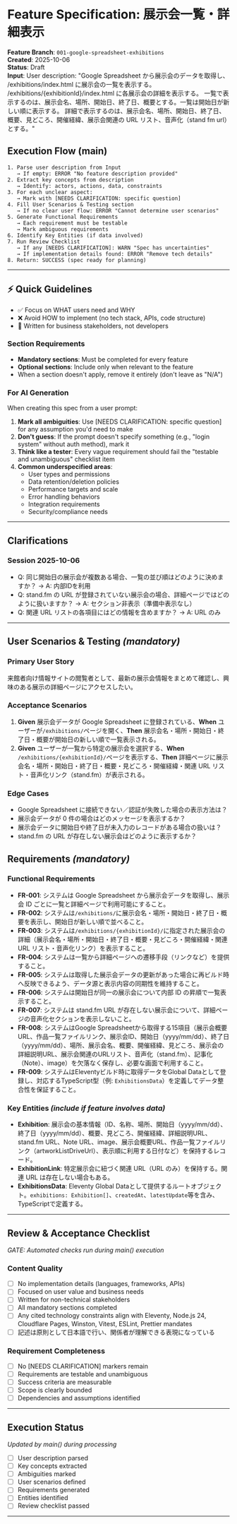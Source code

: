 # Feature Specification: 展示会一覧・詳細表示

**Feature Branch**: `001-google-spreadsheet-exhibitions`  
**Created**: 2025-10-06  
**Status**: Draft  
**Input**: User description: "Google Spreadsheet から展示会のデータを取得し、 /exhibitions/index.html に展示会の一覧を表示する。 /exhibitions/{exhibitionId}/index.html に各展示会の詳細を表示する。 一覧で表示するのは、展示会名、場所、開始日、終了日、概要とする。一覧は開始日が新しい順に表示する。 詳細で表示するのは、展示会名、場所、開始日、終了日、概要、見どころ、開催経緯、展示会関連の URL リスト、音声化（stand fm url）とする。"

## Execution Flow (main)

```
1. Parse user description from Input
   → If empty: ERROR "No feature description provided"
2. Extract key concepts from description
   → Identify: actors, actions, data, constraints
3. For each unclear aspect:
   → Mark with [NEEDS CLARIFICATION: specific question]
4. Fill User Scenarios & Testing section
   → If no clear user flow: ERROR "Cannot determine user scenarios"
5. Generate Functional Requirements
   → Each requirement must be testable
   → Mark ambiguous requirements
6. Identify Key Entities (if data involved)
7. Run Review Checklist
   → If any [NEEDS CLARIFICATION]: WARN "Spec has uncertainties"
   → If implementation details found: ERROR "Remove tech details"
8. Return: SUCCESS (spec ready for planning)
```

---

## ⚡ Quick Guidelines

- ✅ Focus on WHAT users need and WHY
- ❌ Avoid HOW to implement (no tech stack, APIs, code structure)
- 👥 Written for business stakeholders, not developers

### Section Requirements

- **Mandatory sections**: Must be completed for every feature
- **Optional sections**: Include only when relevant to the feature
- When a section doesn't apply, remove it entirely (don't leave as "N/A")

### For AI Generation

When creating this spec from a user prompt:

1. **Mark all ambiguities**: Use [NEEDS CLARIFICATION: specific question] for any assumption you'd need to make
2. **Don't guess**: If the prompt doesn't specify something (e.g., "login system" without auth method), mark it
3. **Think like a tester**: Every vague requirement should fail the "testable and unambiguous" checklist item
4. **Common underspecified areas**:
   - User types and permissions
   - Data retention/deletion policies
   - Performance targets and scale
   - Error handling behaviors
   - Integration requirements
   - Security/compliance needs

---

## Clarifications

### Session 2025-10-06

- Q: 同じ開始日の展示会が複数ある場合、一覧の並び順はどのように決めますか？ → A: 内部IDを利用
- Q: stand.fm の URL が登録されていない展示会の場合、詳細ページではどのように扱いますか？ → A: セクション非表示（準備中表示なし）
- Q: 関連 URL リストの各項目にはどの情報を含めますか？ → A: URL のみ

---

## User Scenarios & Testing _(mandatory)_

### Primary User Story

来館者向け情報サイトの閲覧者として、最新の展示会情報をまとめて確認し、興味のある展示の詳細ページにアクセスしたい。

### Acceptance Scenarios

1. **Given** 展示会データが Google Spreadsheet に登録されている、**When** ユーザーが`/exhibitions/`ページを開く、**Then** 展示会名・場所・開始日・終了日・概要が開始日の新しい順で一覧表示される。
2. **Given** ユーザーが一覧から特定の展示会を選択する、**When** `/exhibitions/{exhibitionId}/`ページを表示する、**Then** 詳細ページに展示会名・場所・開始日・終了日・概要・見どころ・開催経緯・関連 URL リスト・音声化リンク（stand.fm）が表示される。

### Edge Cases

- Google Spreadsheet に接続できない／認証が失敗した場合の表示方法は？
- 展示会データが 0 件の場合はどのメッセージを表示するか？
- 展示会データに開始日や終了日が未入力のレコードがある場合の扱いは？
- stand.fm の URL が存在しない展示会はどのように表示するか？

## Requirements _(mandatory)_

### Functional Requirements

- **FR-001**: システムは Google Spreadsheet から展示会データを取得し、展示会 ID ごとに一覧と詳細ページで利用可能にすること。
- **FR-002**: システムは`/exhibitions/`に展示会名・場所・開始日・終了日・概要を表示し、開始日が新しい順で並べること。
- **FR-003**: システムは`/exhibitions/{exhibitionId}/`に指定された展示会の詳細（展示会名・場所・開始日・終了日・概要・見どころ・開催経緯・関連 URL リスト・音声化リンク）を表示すること。
- **FR-004**: システムは一覧から詳細ページへの遷移手段（リンクなど）を提供すること。
- **FR-005**: システムは取得した展示会データの更新があった場合に再ビルド時へ反映できるよう、データ源と表示内容の同期性を維持すること。
- **FR-006**: システムは開始日が同一の展示会について内部 ID の昇順で一覧表示すること。
- **FR-007**: システムは stand.fm URL が存在しない展示会について、詳細ページの音声化セクションを表示しないこと。
- **FR-008**: システムはGoogle Spreadsheetから取得する15項目（展示会概要URL、作品一覧ファイルリンク、展示会ID、開始日（yyyy/mm/dd）、終了日（yyyy/mm/dd）、場所、展示会名、概要、開催経緯、見どころ、展示会の詳細説明URL、展示会関連のURLリスト、音声化（stand.fm）、記事化（Note）、image）を欠落なく保存し、必要な画面で利用すること。
- **FR-009**: システムはEleventyビルド時に取得データをGlobal Dataとして登録し、対応するTypeScript型（例: `ExhibitionsData`）を定義してデータ整合性を保証すること。

### Key Entities _(include if feature involves data)_

- **Exhibition**: 展示会の基本情報（ID、名称、場所、開始日（yyyy/mm/dd）、終了日（yyyy/mm/dd）、概要、見どころ、開催経緯、詳細説明URL、stand.fm URL、Note URL、image、展示会概要URL、作品一覧ファイルリンク（artworkListDriveUrl）、表示順に利用する日付など）を保持するレコード。
- **ExhibitionLink**: 特定展示会に紐づく関連 URL（URL のみ）を保持する。関連 URL は存在しない場合もある。
- **ExhibitionsData**: Eleventy Global Dataとして提供するルートオブジェクト。`exhibitions: Exhibition[]`、`createdAt`、`latestUpdate`等を含み、TypeScriptで定義する。

---

## Review & Acceptance Checklist

_GATE: Automated checks run during main() execution_

### Content Quality

- [ ] No implementation details (languages, frameworks, APIs)
- [ ] Focused on user value and business needs
- [ ] Written for non-technical stakeholders
- [ ] All mandatory sections completed
- [ ] Any cited technology constraints align with Eleventy, Node.js 24, Cloudflare Pages, Winston, Vitest, ESLint, Prettier mandates
- [ ] 記述は原則として日本語で行い、関係者が理解できる表現になっている

### Requirement Completeness

- [ ] No [NEEDS CLARIFICATION] markers remain
- [ ] Requirements are testable and unambiguous
- [ ] Success criteria are measurable
- [ ] Scope is clearly bounded
- [ ] Dependencies and assumptions identified

---

## Execution Status

_Updated by main() during processing_

- [ ] User description parsed
- [ ] Key concepts extracted
- [ ] Ambiguities marked
- [ ] User scenarios defined
- [ ] Requirements generated
- [ ] Entities identified
- [ ] Review checklist passed

---
